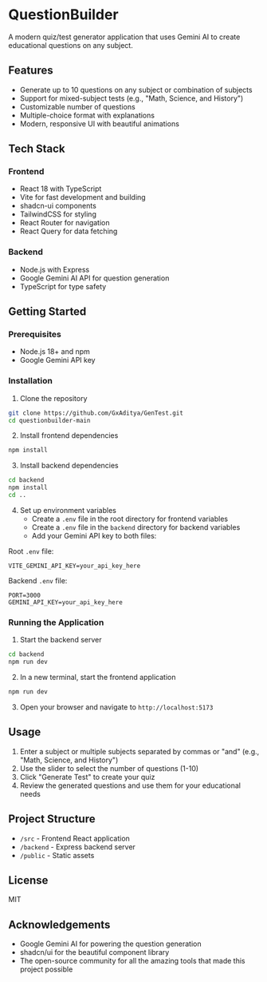 # QuestionBuilder

A modern quiz/test generator application that uses Gemini AI to create educational questions on any subject.

## Features

- Generate up to 10 questions on any subject or combination of subjects
- Support for mixed-subject tests (e.g., "Math, Science, and History")
- Customizable number of questions
- Multiple-choice format with explanations
- Modern, responsive UI with beautiful animations

## Tech Stack

### Frontend
- React 18 with TypeScript
- Vite for fast development and building
- shadcn-ui components
- TailwindCSS for styling
- React Router for navigation
- React Query for data fetching

### Backend
- Node.js with Express
- Google Gemini AI API for question generation
- TypeScript for type safety

## Getting Started

### Prerequisites
- Node.js 18+ and npm
- Google Gemini API key

### Installation

1. Clone the repository
```bash
git clone https://github.com/GxAditya/GenTest.git
cd questionbuilder-main
```

2. Install frontend dependencies
```bash
npm install
```

3. Install backend dependencies
```bash
cd backend
npm install
cd ..
```

4. Set up environment variables
   - Create a `.env` file in the root directory for frontend variables
   - Create a `.env` file in the `backend` directory for backend variables
   - Add your Gemini API key to both files:

Root `.env` file:
```
VITE_GEMINI_API_KEY=your_api_key_here
```

Backend `.env` file:
```
PORT=3000
GEMINI_API_KEY=your_api_key_here
```

### Running the Application

1. Start the backend server
```bash
cd backend
npm run dev
```

2. In a new terminal, start the frontend application
```bash
npm run dev
```

3. Open your browser and navigate to `http://localhost:5173`

## Usage

1. Enter a subject or multiple subjects separated by commas or "and" (e.g., "Math, Science, and History")
2. Use the slider to select the number of questions (1-10)
3. Click "Generate Test" to create your quiz
4. Review the generated questions and use them for your educational needs

## Project Structure

- `/src` - Frontend React application
- `/backend` - Express backend server
- `/public` - Static assets

## License

MIT

## Acknowledgements

- Google Gemini AI for powering the question generation
- shadcn/ui for the beautiful component library
- The open-source community for all the amazing tools that made this project possible

